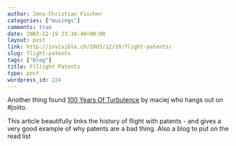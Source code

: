```yaml
---
author: Jens-Christian Fischer
categories: ["musings"]
comments: true
date: 2003-12-19 23:34:40+00:00
layout: post
link: http://invisible.ch/2003/12/19/flight-patents/
slug: flight-patents
tags: ["blog"]
title: F(l)ight Patents
type: post
wordpress_id: 224
---
```


Another thing found [100 Years Of Turbulence](http://www.idlewords.com/weblog.12.2003.html#327) by maciej who hangs out on #joiito.

This article beautifully links the history of flight with patents - and gives a very good example of why patents are a bad thing. Also a blog to put on the read list
